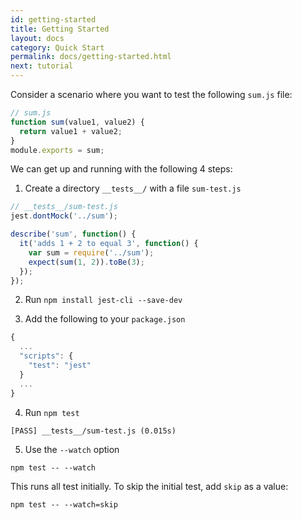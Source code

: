 ```yaml
---
id: getting-started
title: Getting Started
layout: docs
category: Quick Start
permalink: docs/getting-started.html
next: tutorial
---
```


Consider a scenario where you want to test the following `sum.js` file:

```javascript
// sum.js
function sum(value1, value2) {
  return value1 + value2;
}
module.exports = sum;
```

We can get up and running with the following 4 steps:

1. Create a directory `__tests__/` with a file `sum-test.js`

  ```javascript
  // __tests__/sum-test.js
  jest.dontMock('../sum');

  describe('sum', function() {
    it('adds 1 + 2 to equal 3', function() {
      var sum = require('../sum');
      expect(sum(1, 2)).toBe(3);
    });
  });
  ```

2. Run `npm install jest-cli --save-dev`

3. Add the following to your `package.json`

  ```js
  {
    ...
    "scripts": {
      "test": "jest"
    }
    ...
  }
  ```

4. Run `npm test`

  ```
  [PASS] __tests__/sum-test.js (0.015s)
  ```

5. Use the `--watch` option

  ```
  npm test -- --watch
  ```

This runs all test initially. To skip the initial test, add `skip` as a value:

  ```
  npm test -- --watch=skip
  ```
